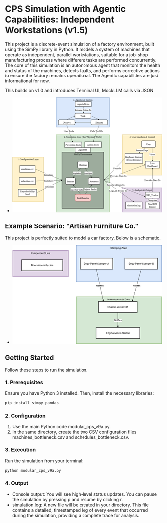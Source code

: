 # CPS Simulation with Agentic Capabilities: Independent Workstations (v1.5)

This project is a discrete-event simulation of a factory environment, built using the SimPy library in Python. It models a system of machines that operate as independent, parallel workstations, suitable for a job-shop manufacturing process where different tasks are performed concurrently. 
The core of this simulation is an autonomous agent that monitors the health and status of the machines, detects faults, and performs corrective actions to ensure the factory remains operational. The Agentic capabilities are just informational for now.

This builds on v1.0 and introduces Terminal UI, MockLLM calls via JSON


- ![alt text][arch]

[arch]: https://github.com/SabariNathanA/Simulated-Agent-CPS-v1/blob/v2-with-mock-LLM/arch9.2.png "Architecture Diagram"


## Example Scenario: "Artisan Furniture Co."

This project is perfectly suited to model a car factory. Below is a schematic. 
- ![alt text][layout]

[layout]: https://github.com/SabariNathanA/Simulated-Agent-CPS-v1/blob/v2-with-mock-LLM/layout_bottleneck.drawio.png "Factory Layout"


## Getting Started

Follow these steps to run the simulation.

### 1. Prerequisites

Ensure you have Python 3 installed. Then, install the necessary libraries:

```sh
pip install simpy pandas
```

### 2. Configuration

1.  Use the main Python code modular_cps_v9a.py.
2.  In the same directory, create the two CSV configuration files machines_bottleneck.csv and schedules_bottleneck.csv.


### 3. Execution
Run the simulation from your terminal:
```sh
python modular_cps_v9a.py
```

### 4. Output
-   Console output:  You will see high-level status updates. You can pause the simulation by pressing p and resume by clicking r. 
-   simulation.log: A new file will be created in your directory. This file contains a detailed, timestamped log of every event that occurred during the simulation, providing a complete trace for analysis.
